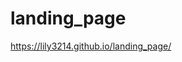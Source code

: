 # landing_page
<a href="https://lily3214.github.io/landing_page/" rel="nofollow">https://lily3214.github.io/landing_page/</a>
